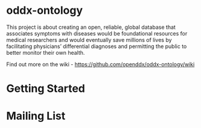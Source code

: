 oddx-ontology
=============

This project is about creating an open, reliable, global database that associates symptoms with diseases would be foundational resources for medical researchers and would eventually save millions of lives by facilitating physicians’ differential diagnoses and permitting the public to better monitor their own health.

Find out more on the wiki - https://github.com/openddx/oddx-ontology/wiki

Getting Started
===========

Mailing List
===========

